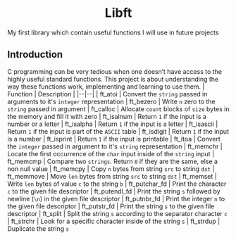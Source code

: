 <h1 style="text-align:center;">Libft</h1>
<p>My first library which contain useful functions I will use in future projects</p>

## Introduction
C programming can be very tedious when one doesn’t have access to the highly useful
standard functions. This project is about understanding the way these functions work,
implementing and learning to use them.
| Function | Description |
|--|--|
| ft_atoi | Convert the `string` passed in arguments to it's `integer` representation
| ft_bezero | Write `n` zero to the `string` passed in argument
| ft_calloc | Allocate `count` blocks of `size` bytes in the memory and fill it with zero
| ft_isalnum | Return `1` if the input is a number or a letter
| ft_isalpha | Return `1` if the input is a letter
| ft_isascii | Return `1` if the input is part of the `ASCII` table
| ft_isdigit | Return `1` if the input is a number
| ft_isprint | Return `1` if the input is printable
| ft_itoa | Convert the `integer` passed in argument to it's `string` representation
| ft_memchr | Locate the first occurrence of the `char` input inside of the `string` input
| ft_memcmp | Compare two `strings`. Return `0` if they are the same, else a non null value
| ft_memcpy | Copy `n` bytes from string `src` to string `dst`
| ft_memmove | Move `len` bytes from string `src` to  string `dst`
| ft_memset | Write `len` bytes of value `c` to the string `b`
| ft_putchar_fd | Print the character `c` to the given file descriptor
| ft_putendl_fd | Print the string `s` followed by newline (`\n`) in the given file descriptor
| ft_putnbr_fd | Print the integer `n` to the given file descriptor
| ft_putstr_fd | Print the string `s` to the given file descriptor
| ft_split | Split the string `s` according to the separator character `c`
| ft_strchr | Look for a specific character inside of the string `s`
| ft_strdup | Duplicate the string `s`


